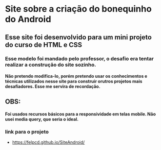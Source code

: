 # Site sobre a criação do bonequinho do Android

## Esse site foi desenvolvido para um mini projeto do curso de HTML e CSS 

### Esse modelo foi mandado pelo professor, o desafio era tentar realizar a construção do site sozinho. 

#### Não pretendo modifica-lo, porém pretendo usar os conhecimentos e técnicas utilizados nesse site para construir orutros projetos mais desafiadores. Esse me servira de recordação. 

## OBS: 
#### Foi usados recursos básicos para a responsividade em telas mobile. Não usei media query, que seria o ideal. 

### link para o projeto 
- https://felpcd.github.io/SiteAndroid/ 